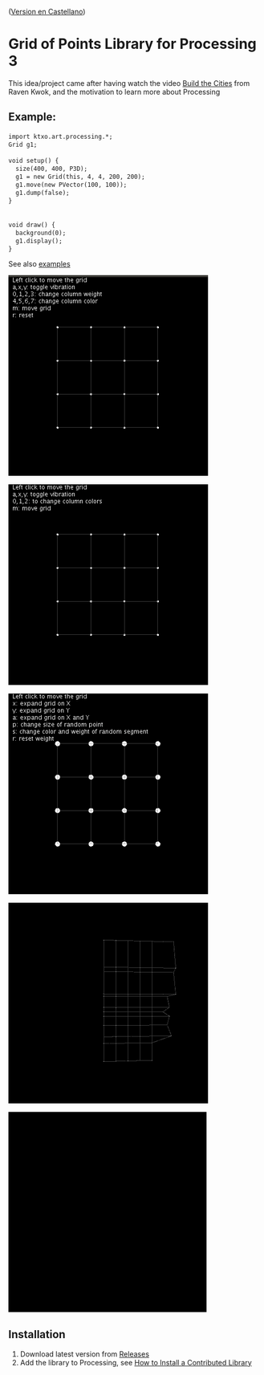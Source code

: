 ([Version en Castellano](README-ES.md))

#  Grid of Points Library for Processing 3 

This idea/project came  after having watch  the video [Build the Cities](https://vimeo.com/121096680) from Raven Kwok, and the motivation to learn more about Processing


## Example:

```
import ktxo.art.processing.*;
Grid g1;

void setup() {
  size(400, 400, P3D);
  g1 = new Grid(this, 4, 4, 200, 200);
  g1.move(new PVector(100, 100));
  g1.dump(false);
}


void draw() {
  background(0);
  g1.display();
}

```

See also [examples](examples)

![SimpleGrid](examples/SimpleGrid/example.gif)

![SimpleGrid3D](examples/SimpleGrid3D/example.gif)

![SimpleGrid2](examples/SimpleGrid2/example.gif)

![SimpleGrid](examples/FaceGrid/example.gif)

![Movement](examples/Movement/example.gif)


## Installation

1. Download latest version from [Releases](https://github.com/ktxoarts/processing_GridLibrary/releases)
2. Add the library to Processing, see [How to Install a Contributed Library](https://github.com/processing/processing/wiki/How-to-Install-a-Contributed-Library)
